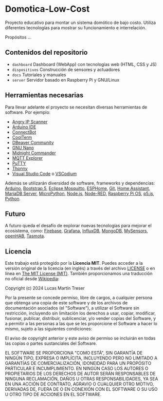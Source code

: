 # Domotica-Low-Cost

Proyecto educativo para montar un sistema domótico de bajo costo. Utiliza diferentes tecnologías para mostrar su funcionamiento e interrelación.

Propósitos ...

## Contenidos del repositorio

- `dashboard` Dashboard (WebApp) con tecnologías web (HTML, CSS y JS)
- `dispositivos` Construcción de sensores y actuadores
- `docs` Tutoriales y manuales
- `server` Servidor basado en Raspberry Pi y GNU/Linux

## Herramientas necesarias

Para llevar adelante el proyecto se necesitan diversas herramientas de software. Por ejemplo:

- [Angry IP Scanner](https://angryip.org/)
- [Arduino IDE](https://www.arduino.cc/en/software)
- [ConnectBot](https://connectbot.org/)
- [CoolTerm](https://freeware.the-meiers.org/)
- [DBeaver Community](https://dbeaver.io/)
- [GNU Nano](https://www.nano-editor.org/)
- [Midnight Commander](https://midnight-commander.org/)
- [MQTT Explorer](https://mqtt-explorer.com/)
- [PuTTY](https://www.putty.org/)
- [Thonny](https://thonny.org/)
- [Visual Studio Code](https://code.visualstudio.com/) o [VSCodium](https://vscodium.com/)

Además se utilizarán diversidad de software, frameworks y dependencias: [Arduino](https://www.arduino.cc/), [Bootstrap 5](https://getbootstrap.com/), [Eclipse Mosquitto](https://mosquitto.org/), [ESPHome](https://esphome.io/), [Git](https://git-scm.com/), [Home Assistant](https://www.home-assistant.io/), [MariaDB Server](https://mariadb.org/), [MicroPython](https://micropython.org/), [Node.js](https://nodejs.org/), [Node-RED](https://nodered.org/), [Raspberry Pi OS](https://www.raspberrypi.com/software/), [p5.js](https://p5js.org/es/), [Python](https://www.python.org/).

## Futuro

A futuro queda el desafío de explorar nuevas tecnologías para mejorar el ecosistema, como: [Firebase](https://firebase.google.com/), [Grafana](https://grafana.com/), [InfluxDB](https://www.influxdata.com/), [MongoDB](https://www.mongodb.com/), [MySensors](https://www.mysensors.org/), [openHAB](https://www.openhab.org/), [Tasmota](https://tasmota.github.io/docs/).

## Licencia

Este trabajo está protegido por la **Licencia MIT**. Puedes acceder a la versión original de la licencia (en inglés) a través del archivo [LICENSE](./LICENSE) o en línea en [The MIT License (MIT)](https://mit-license.org/). También proporcionamos una traducción no oficial desde [Wikipedia](https://es.m.wikipedia.org/wiki/Licencia_MIT#La_licencia):

Copyright (c) 2024 Lucas Martín Treser

Por la presente se concede permiso, libre de cargos, a cualquier persona que obtenga una copia de este software y de los archivos de documentación asociados (el "Software"), a utilizar el Software sin restricción, incluyendo sin limitación los derechos a usar, copiar, modificar, fusionar, publicar, distribuir, sublicenciar, y/o vender copias del Software, y a permitir a las personas a las que se les proporcione el Software a hacer lo mismo, sujeto a las siguientes condiciones:

El aviso de copyright anterior y este aviso de permiso se incluirán en todas las copias o partes sustanciales del Software.

EL SOFTWARE SE PROPORCIONA "COMO ESTÁ", SIN GARANTÍA DE NINGÚN TIPO, EXPRESA O IMPLÍCITA, INCLUYENDO PERO NO LIMITADO A GARANTÍAS DE COMERCIALIZACIÓN, IDONEIDAD PARA UN PROPÓSITO PARTICULAR E INCUMPLIMIENTO. EN NINGÚN CASO LOS AUTORES O PROPIETARIOS DE LOS DERECHOS DE AUTOR SERÁN RESPONSABLES DE NINGUNA RECLAMACIÓN, DAÑOS U OTRAS RESPONSABILIDADES, YA SEA EN UNA ACCIÓN DE CONTRATO, AGRAVIO O CUALQUIER OTRO MOTIVO, DERIVADAS DE, FUERA DE O EN CONEXIÓN CON EL SOFTWARE O SU USO U OTRO TIPO DE ACCIONES EN EL SOFTWARE.
